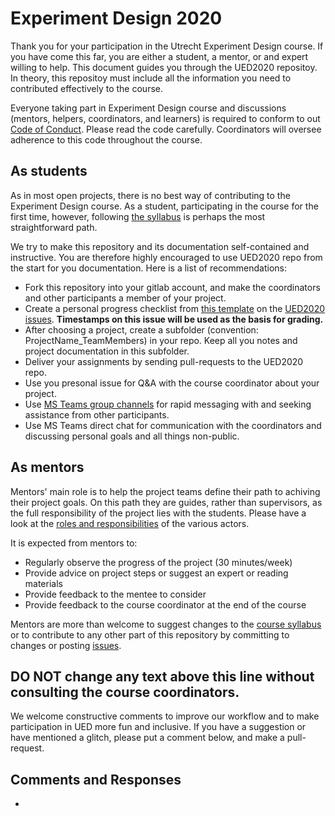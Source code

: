 # Experiment Design 2020

Thank you for your participation in the Utrecht Experiment Design course. If you have come this far, you are either a student, a mentor, or and expert willing to help. This document guides you through the UED2020 repositoy. In theory, this repositoy must include all the information you need to contributed effectively to the course. 

Everyone taking part in Experiment Design course and discussions (mentors, helpers, coordinators, and learners) is required to conform to out [Code of Conduct](CODE_OF_CONDUCT.md). Please read the code carefully. Coordinators will oversee adherence to this code throughout the course.


## As students 

As in most open projects, there is no best way of contributing to the Experiment Design course. As a student, participating in the course for the first time, however, following [the syllabus](Syllabus_2020.md) is perhaps the most straightforward path. 

We try to make this repository and its documentation self-contained and instructive. You are therefore highly encouraged to use UED2020 repo from the start for you documentation. Here is a list of recommendations:

+ Fork this repository into your gitlab account, and make the coordinators and other participants a member of your project.
+ Create a personal progress checklist from [this template](./Coordination/_Templates/progress_checklist.md) on the [UED2020 issues](https://git.science.uu.nl/ued2020/experiment-design-2020/-/issues). **Timestamps on this issue will be used as the basis for grading.**
+ After choosing a project, create a subfolder (convention: ProjectName_TeamMembers) in your repo. Keep all you notes and project documentation in this subfolder. 
+ Deliver your assignments by sending pull-requests to the UED2020 repo.
+ Use you presonal issue for Q&A with the course coordinator about your project.
+ Use [MS Teams group channels](https://teams.microsoft.com/l/team/19%3a873e11d0442d4ccba0f542092004b1e0%40thread.skype/conversations?groupId=eea5ff66-ce0f-476e-8755-535cdaced1f7&tenantId=d72758a0-a446-4e0f-a0aa-4bf95a4a10e7) for rapid messaging with and seeking assistance from other participants.
+ Use MS Teams direct chat for communication with the coordinators and discussing personal goals and all things non-public.

## As mentors

Mentors' main role is to help the project teams define their path to achiving their project goals. On this path they are guides, rather than supervisors, as the full responsibility of the project lies with the students. Please have a look at the [roles and responsibilities](./Coordination/Roles_and_Responsibilities.md) of the various actors.

It is expected from mentors to:  
+ Regularly observe the progress of the project (30 minutes/week)
+ Provide advice on project steps or suggest an expert or reading materials
+ Provide feedback to the mentee to consider
+ Provide feedback to the course coordinator at the end of the course 

Mentors are more than welcome to suggest changes to the [course syllabus](Syllabus_2020.md) or to contribute to any other part of this repository by committing to changes or posting [issues](https://git.science.uu.nl/ued2020/experiment-design-2020/-/issues). 

**DO NOT change any text above this line without consulting the course coordinators.**
---
We welcome constructive comments to improve our workflow and to make participation in UED more fun and inclusive. If you have a suggestion or have mentioned a glitch, please put a comment below, and make a pull-request.

## Comments and Responses
+ 
